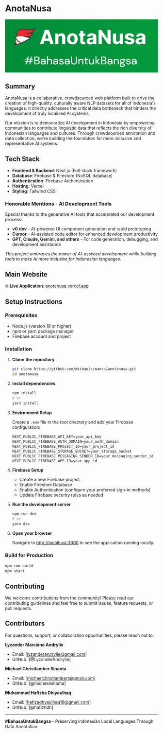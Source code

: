 # AnotaNusa

![AnotaNusa Logo](/public/anotanusa.png)

## Summary

AnotaNusa is a collaborative, crowdsourced web platform built to drive the creation of high-quality, culturally aware NLP datasets for all of Indonesia's languages. It directly addresses the critical data bottleneck that hinders the development of truly localised AI systems.

Our mission is to democratize AI development in Indonesia by empowering communities to contribute linguistic data that reflects the rich diversity of Indonesian languages and cultures. Through crowdsourced annotation and data collection, we're building the foundation for more inclusive and representative AI systems.

## Tech Stack

- **Frontend & Backend**: Next.js (Full-stack framework)
- **Database**: Firebase & Firestore (NoSQL database)
- **Authentication**: Firebase Authentication
- **Hosting**: Vercel
- **Styling**: Tailwind CSS 

### Honorable Mentions - AI Development Tools

Special thanks to the generative AI tools that accelerated our development process:

- **v0.dev** - AI-powered UI component generation and rapid prototyping
- **Cursor** - AI-assisted code editor for enhanced development productivity  
- **GPT, Claude, Gemini, and others** - For code generation, debugging, and development assistance

*This project embraces the power of AI-assisted development while building tools to make AI more inclusive for Indonesian languages.*

## Main Website

🌐 **Live Application**: [anotanusa.vercel.app](https://anotanusa.vercel.app)

## Setup Instructions

### Prerequisites

- Node.js (version 18 or higher)
- npm or yarn package manager
- Firebase account and project

### Installation

1. **Clone the repository**
   ```bash
   git clone https://github.com/michaelsinanta/anotanusa.git
   cd anotanusa
   ```

2. **Install dependencies**
   ```bash
   npm install
   # or
   yarn install
   ```

3. **Environment Setup**
   
   Create a `.env` file in the root directory and add your Firebase configuration:
   
   ```env
   NEXT_PUBLIC_FIREBASE_API_KEY=your_api_key
   NEXT_PUBLIC_FIREBASE_AUTH_DOMAIN=your_auth_domain
   NEXT_PUBLIC_FIREBASE_PROJECT_ID=your_project_id
   NEXT_PUBLIC_FIREBASE_STORAGE_BUCKET=your_storage_bucket
   NEXT_PUBLIC_FIREBASE_MESSAGING_SENDER_ID=your_messaging_sender_id
   NEXT_PUBLIC_FIREBASE_APP_ID=your_app_id
   ```

4. **Firebase Setup**
   - Create a new Firebase project
   - Enable Firestore Database
   - Enable Authentication (configure your preferred sign-in methods)
   - Update Firebase security rules as needed

5. **Run the development server**
   ```bash
   npm run dev
   # or
   yarn dev
   ```

6. **Open your browser**
   
   Navigate to [http://localhost:3000](http://localhost:3000) to see the application running locally.

### Build for Production

```bash
npm run build
npm start
```

## Contributing

We welcome contributions from the community! Please read our contributing guidelines and feel free to submit issues, feature requests, or pull requests.


## Contributors

For questions, support, or collaboration opportunities, please reach out to:

**Lyzander Marciano Andrylie**
- Email: [lyzanderandrylie@gmail.com]
- GitHub: [@LyzanderAndrylie]

**Michael Christlamber Sinanta**
- Email: [michaelchristlambert@gmail.com]
- GitHub: [@michaelsinanta]

**Muhammad Hafizha Dhiyaulhaq**
- Email: [hafizadhyaulhaq16@gmail.com]
- GitHub: [@hafizhdh]
---

**#BahasaUntukBangsa** - Preserving Indonesian Local Languages Through Data Annotation
```
